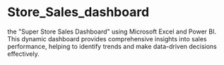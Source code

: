 # Store_Sales_dashboard
the "Super Store Sales Dashboard" using Microsoft Excel and Power BI. This dynamic dashboard provides comprehensive insights into sales performance, helping to identify trends and make data-driven decisions effectively.






